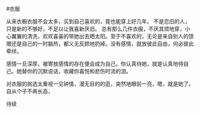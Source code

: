 #衣服

从来衣橱衣服不会太多，买到自己喜欢的，竟也能穿上好几年。
不是恋旧的人，只是新的不够好，不足以让我喜新厌旧。
总有那么几件衣服，不厌其烦地穿，小心翼翼的清洗，欢欢喜喜的带她出去晒太阳。至于不喜欢的，无论是来自别人的馈赠还是自己的一时脑热，都义无反顾地扔掉。没有感情，就放彼此自由，何必彼此牵绊。

感情一旦深厚，被寄放感情的存在便会成为自己。你认真待她，就是认真地待自己。她替你的沉默说话，收藏你喜悦和悲伤时流的泪。

对衣服的挑选太重视一见钟情，漫无目的的逛，突然地眼前一亮，嗯，就是她了。自从个子不再长高，

待续

